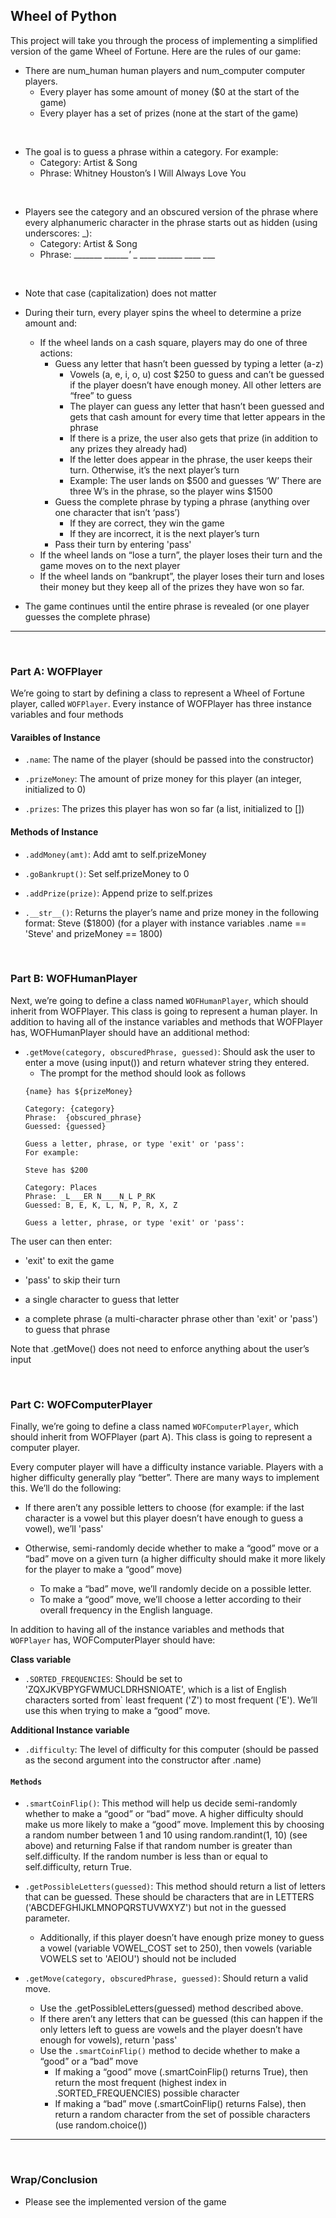 ## Wheel of Python
This project will take you through the process of implementing a simplified version of the game Wheel of Fortune. Here are the rules of our game:

* There are num_human human players and num_computer computer players.
    * Every player has some amount of money ($0 at the start of the game)
    * Every player has a set of prizes (none at the start of the game)

<br>

* The goal is to guess a phrase within a category. For example:
    * Category: Artist & Song
    * Phrase: Whitney Houston’s I Will Always Love You

<br>

* Players see the category and an obscured version of the phrase where every alphanumeric character in the phrase starts out as hidden (using underscores: _):
    * Category: Artist & Song
    * Phrase: _______ _______'_ _ ____ ______ ____ ___

<br>

* Note that case (capitalization) does not matter

* During their turn, every player spins the wheel to determine a prize amount and:
    * If the wheel lands on a cash square, players may do one of three actions:
        * Guess any letter that hasn’t been guessed by typing a letter (a-z)
            * Vowels (a, e, i, o, u) cost $250 to guess and can’t be guessed if the player doesn’t have enough money. All other letters are “free” to guess
            * The player can guess any letter that hasn’t been guessed and gets that cash amount for every time that letter appears in the phrase
            * If there is a prize, the user also gets that prize (in addition to any prizes they already had)
            * If the letter does appear in the phrase, the user keeps their turn. Otherwise, it’s the next player’s turn
            * Example: The user lands on $500 and guesses ‘W’
            There are three W’s in the phrase, so the player wins $1500
        * Guess the complete phrase by typing a phrase (anything over one character that isn’t ‘pass’)
            * If they are correct, they win the game
            * If they are incorrect, it is the next player’s turn
        * Pass their turn by entering 'pass'
    * If the wheel lands on “lose a turn”, the player loses their turn and the game moves on to the next player
    * If the wheel lands on “bankrupt”, the player loses their turn and loses their money but they keep all of the prizes they have won so far.
* The game continues until the entire phrase is revealed (or one player guesses the complete phrase)

---

<br>

### **Part A: WOFPlayer**
We’re going to start by defining a class to represent a Wheel of Fortune player, called `WOFPlayer`. Every instance of WOFPlayer has three instance variables and four methods

#### **Varaibles of Instance**
* `.name`: The name of the player (should be passed into the constructor)

* `.prizeMoney`: The amount of prize money for this player (an integer, initialized to 0)

* `.prizes`: The prizes this player has won so far (a list, initialized to [])

#### **Methods of Instance**
* `.addMoney(amt)`: Add amt to self.prizeMoney

* `.goBankrupt()`: Set self.prizeMoney to 0

* `.addPrize(prize)`: Append prize to self.prizes

* `.__str__()`: Returns the player’s name and prize money in the following format:
Steve ($1800) (for a player with instance variables .name == 'Steve' and prizeMoney == 1800)

<br>

### **Part B: WOFHumanPlayer**
Next, we’re going to define a class named `WOFHumanPlayer`, which should inherit from WOFPlayer. This class is going to represent a human player. In addition to having all of the instance variables and methods that WOFPlayer has, WOFHumanPlayer should have an additional method:

* `.getMove(category, obscuredPhrase, guessed)`: Should ask the user to enter a move (using input()) and return whatever string they entered.
    * The prompt for the method should look as follows
    ```
    {name} has ${prizeMoney}

    Category: {category}
    Phrase:  {obscured_phrase}
    Guessed: {guessed}

    Guess a letter, phrase, or type 'exit' or 'pass':
    For example:

    Steve has $200

    Category: Places
    Phrase: _L___ER N____N_L P_RK
    Guessed: B, E, K, L, N, P, R, X, Z

    Guess a letter, phrase, or type 'exit' or 'pass':
    ```

The user can then enter:

* 'exit' to exit the game

* 'pass' to skip their turn

* a single character to guess that letter

* a complete phrase (a multi-character phrase other than 'exit' or 'pass') to guess that phrase

Note that .getMove() does not need to enforce anything about the user’s input

<br>

### **Part C: WOFComputerPlayer**

Finally, we’re going to define a class named `WOFComputerPlayer`, which should inherit from WOFPlayer (part A). This class is going to represent a computer player.

Every computer player will have a difficulty instance variable. Players with a higher difficulty generally play “better”. There are many ways to implement this. We’ll do the following:

* If there aren’t any possible letters to choose (for example: if the last character is a vowel but this player doesn’t have enough to guess a vowel), we’ll 'pass'

* Otherwise, semi-randomly decide whether to make a “good” move or a “bad” move on a given turn (a higher difficulty should make it more likely for the player to make a “good” move)
    * To make a “bad” move, we’ll randomly decide on a possible letter.
    * To make a “good” move, we’ll choose a letter according to their overall frequency in the English language.

In addition to having all of the instance variables and methods that `WOFPlayer` has, WOFComputerPlayer should have:

**Class variable**

* `.SORTED_FREQUENCIES`: Should be set to 'ZQXJKVBPYGFWMUCLDRHSNIOATE', which is a list of English characters sorted from` least frequent ('Z') to most frequent ('E'). We’ll use this when trying to make a “good” move.

**Additional Instance variable**

* `.difficulty`: The level of difficulty for this computer (should be passed as the second argument into the constructor after .name)

#### `Methods`

* `.smartCoinFlip()`: This method will help us decide semi-randomly whether to make a “good” or “bad” move. A higher difficulty should make us more likely to make a “good” move. Implement this by choosing a random number between 1 and 10 using random.randint(1, 10) (see above) and returning False if that random number is greater than self.difficulty. If the random number is less than or equal to self.difficulty, return True.

* `.getPossibleLetters(guessed)`: This method should return a list of letters that can be guessed.
These should be characters that are in LETTERS ('ABCDEFGHIJKLMNOPQRSTUVWXYZ') but not in the guessed parameter.
    * Additionally, if this player doesn’t have enough prize money to guess a vowel (variable VOWEL_COST set to 250), then vowels (variable VOWELS set to 'AEIOU') should not be included

* `.getMove(category, obscuredPhrase, guessed)`: Should return a valid move.
    * Use the .getPossibleLetters(guessed) method described above.
    * If there aren’t any letters that can be guessed (this can happen if the only letters left to guess are vowels and the player doesn’t have enough for vowels), return 'pass'
    * Use the `.smartCoinFlip()` method to decide whether to make a “good” or a “bad” move
        * If making a “good” move (.smartCoinFlip() returns True), then return the most frequent (highest index in .SORTED_FREQUENCIES) possible character
        * If making a “bad” move (.smartCoinFlip() returns False), then return a random character from the set of possible characters (use random.choice())

---

<br>

### Wrap/Conclusion
* Please see the implemented version of the game 



